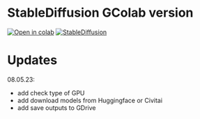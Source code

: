 # StableDiffusion GColab version
[![Open in colab](https://colab.research.google.com/assets/colab-badge.svg)](https://colab.research.google.com/drive/1U3ELttOpxcDP7BIxPaj58_GzyWVO1Wqk?usp=sharing)
[![StableDiffusion](https://i.imgur.com/qHFSvw7.png)](https://colab.research.google.com/github/AlexSgt/lite_colab/blob/main/UntitledNotebookSD.ipynb)

# Updates

08.05.23:
- add check type of GPU
- add download models from Huggingface or Civitai
- add save outputs to GDrive
